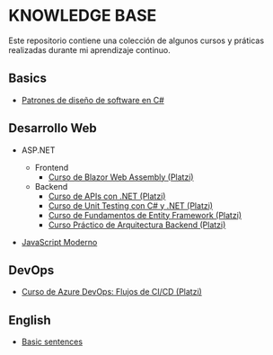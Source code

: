 # KNOWLEDGE BASE

Este repositorio contiene una colección de algunos cursos y práticas realizadas durante mi aprendizaje continuo.


## Basics
- [Patrones de diseño de software en C#](https://github.com/sermedev/learning/tree/main/basics/design-patterns-csharp)

## Desarrollo Web

- ASP.NET
  - Frontend
    - [Curso de Blazor Web Assembly (Platzi)](https://github.com/sermedev/learning/tree/main/dev-web/asp-net/frontend/blazor-webassembly-platzi)
  - Backend
    - [Curso de APIs con .NET (Platzi)](https://github.com/sermedev/learning/tree/main/dev-web/asp-net/backend/dotnet-apis-platzi)
    - [Curso de Unit Testing con C# y .NET (Platzi)](https://github.com/sermedev/learning/tree/main/dev-web/asp-net/backend/unit-testing-dotnet-platzi)
    - [Curso de Fundamentos de Entity Framework (Platzi)](https://github.com/sermedev/learning/tree/main/dev-web/asp-net/backend/entity-framework-platzi)
    - [Curso Práctico de Arquitectura Backend (Platzi)](https://github.com/sermedev/learning/tree/main/dev-web/asp-net/backend/arquitectura-backend-platzi)
 
- [JavaScript Moderno](https://github.com/sermedev/learning/tree/main/dev-web/javascript/js-moderno)


## DevOps

- [Curso de Azure DevOps: Flujos de CI/CD (Platzi)](https://github.com/sermedev/learning/tree/main/devops/AzureDevOps_platzi)



## English

- [Basic sentences](https://github.com/sermedev/learning/blob/main/english/basics-sentences.md)